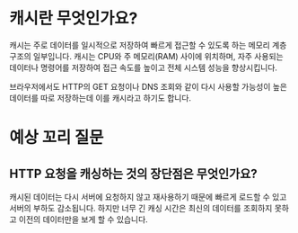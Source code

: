 # 캐시란 무엇인가요?

캐시는 주로 데이터를 일시적으로 저장하여 빠르게 접근할 수 있도록 하는 메모리 계층 구조의 일부입니다. 캐시는 CPU와 주 메모리(RAM) 사이에 위치하며, 자주 사용되는 데이터나 명령어를 저장하여 접근 속도를 높이고 전체 시스템 성능을 향상시킵니다.

브라우저에서도 HTTP의 GET 요청이나 DNS 조회와 같이 다시 사용할 가능성이 높은 데이터를 따로 저장하는데 이를 캐시라고 하기도 합니다.

# 예상 꼬리 질문

## HTTP 요청을 캐싱하는 것의 장단점은 무엇인가요?

캐시된 데이터는 다시 서버에 요청하지 않고 재사용하기 때문에 빠르게 로드할 수 있고 서버의 부하도 감소됩니다. 하지만 너무 긴 캐싱 시간은 최신의 데이터를 조회하지 못하고 이전의 데이터만을 보게 할 수 있습니다.
